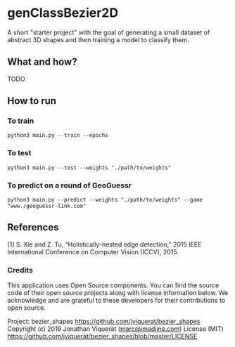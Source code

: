 # genClassBezier2D
 A short "starter project" with the goal of generating a small dataset of abstract 3D shapes and then training a model to classify them.

## What and how?

TODO

## How to run

### To train
```
python3 main.py --train --epochs
```

### To test
```
python3 main.py --test --weights "./path/to/weights"
```

### To predict on a round of GeoGuessr
```
python3 main.py --predict --weights "./path/to/weights" --game "www./geoguessr-link.com"
```


## References

[1] S. Xie and Z. Tu, “Holistically-nested edge detection,” 2015 IEEE International Conference on Computer Vision (ICCV), 2015. 

### Credits 

This application uses Open Source components. You can find the source code of their open source projects along with license information below. We acknowledge and are grateful to these developers for their contributions to open source.

Project: bezier_shapes https://github.com/jviquerat/bezier_shapes
Copyright (c) 2019 Jonathan Viquerat (marc@imadjine.com)
License (MIT) https://github.com/jviquerat/bezier_shapes/blob/master/LICENSE
